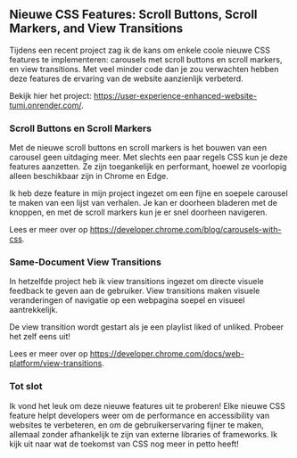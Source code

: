 ## Nieuwe CSS Features: Scroll Buttons, Scroll Markers, and View Transitions

Tijdens een recent project zag ik de kans om enkele coole nieuwe CSS features te implementeren: carousels met scroll buttons en scroll markers, en view transitions. Met veel minder code dan je zou verwachten hebben deze features de ervaring van de website aanzienlijk verbeterd.

Bekijk hier het project: https://user-experience-enhanced-website-tumi.onrender.com/. 


### Scroll Buttons en Scroll Markers

Met de nieuwe scroll buttons en scroll markers is het bouwen van een carousel geen uitdaging meer. Met slechts een paar regels CSS kun je deze features aanzetten. Ze zijn toegankelijk en performant, hoewel ze voorlopig alleen beschikbaar zijn in Chrome en Edge.

Ik heb deze feature in mijn project ingezet om een fijne en soepele carousel te maken van een lijst van verhalen. Je kan er doorheen bladeren met de knoppen, en met de scroll markers kun je er snel doorheen navigeren.

Lees er meer over op https://developer.chrome.com/blog/carousels-with-css.


### Same-Document View Transitions

In hetzelfde project heb ik view transitions ingezet om directe visuele feedback te geven aan de gebruiker. View transitions maken visuele veranderingen of navigatie op een webpagina soepel en visueel aantrekkelijk.

De view transition wordt gestart als je een playlist liked of unliked. Probeer het zelf eens uit!

Lees er meer over op https://developer.chrome.com/docs/web-platform/view-transitions. 

### Tot slot

Ik vond het leuk om deze nieuwe features uit te proberen! Elke nieuwe CSS feature helpt developers weer om de performance en accessibility van websites te verbeteren, en om de gebruikerservaring fijner te maken, allemaal zonder afhankelijk te zijn van externe libraries of frameworks. Ik kijk uit naar wat de toekomst van CSS nog meer in petto heeft!